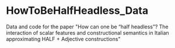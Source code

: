 # HowToBeHalfHeadless_Data
Data and code for the paper "How can one be “half headless”?  The interaction of scalar features and constructional semantics in Italian approximating HALF + Adjective constructions"
